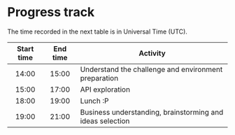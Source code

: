 # Progress track

The time recorded in the next table is in Universal Time (UTC).

| Start time | End time |                       Activity                       |
|:----------:|:--------:|------------------------------------------------------|
|    14:00   |   15:00  | Understand the challenge and environment preparation |
| 15:00 | 17:00 | API exploration |
| 18:00 | 19:00 | Lunch :P |
| 19:00 | 21:00 | Business understanding, brainstorming and ideas selection |